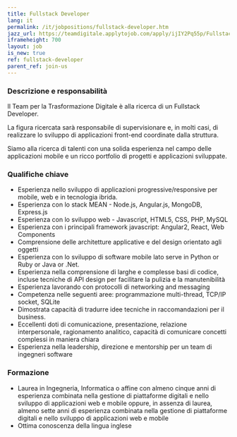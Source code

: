 ```yaml
---
title: Fullstack Developer
lang: it
permalink: /it/jobpositions/fullstack-developer.htm
jazz_url: https://teamdigitale.applytojob.com/apply/ijIY2Pq55p/Fullstack-Developer
iframeheight: 700
layout: job
is_new: true
ref: fullstack-developer
parent_ref: join-us
---
```


### Descrizione e responsabilità
Il Team per la Trasformazione Digitale è alla ricerca di un Fullstack Developer.

La figura ricercata sarà responsabile di supervisionare e, in molti casi, di realizzare lo sviluppo di applicazioni front-end coordinate dalla struttura.

Siamo alla ricerca di talenti con una solida esperienza nel campo delle applicazioni mobile e un ricco portfolio di progetti e applicazioni sviluppate.


### Qualifiche chiave
- Esperienza nello sviluppo di applicazioni progressive/responsive per mobile, web e in tecnologia ibrida.
- Esperienza con lo stack MEAN - Node.js, Angular.js, MongoDB, Express.js
- Esperienza con lo sviluppo web - Javascript, HTML5, CSS, PHP, MySQL
- Esperienza con i principali framework javascript: Angular2, React, Web Components
- Comprensione delle architetture applicative e del design orientato agli oggetti
- Esperienza con lo sviluppo di software mobile lato serve in Python or Ruby or Java or .Net.
- Esperienza nella comprensione di larghe e complesse basi di codice, incluse tecniche di API design per facilitare la pulizia e la manutenibilità
- Esperienza lavorando con protocolli di networking and messaging
- Competenza nelle seguenti aree: programmazione multi-thread, TCP/IP socket, SQLite
- Dimostrata capacità di tradurre idee tecniche in raccomandazioni per il business.
- Eccellenti doti di comunicazione, presentazione, relazione interpersonale, ragionamento analitico, capacità di comunicare concetti complessi in maniera chiara
- Esperienza nella leadership, direzione e mentorship per un team di ingegneri software



### Formazione
- Laurea in Ingegneria, Informatica o affine con almeno cinque anni di esperienza combinata nella gestione di piattaforme digitali e nello sviluppo di applicazioni web e mobile oppure, in assenza di laurea, almeno sette anni di esperienza combinata nella gestione di piattaforme digitali e nello sviluppo di applicazioni web e mobile
- Ottima conoscenza della lingua inglese